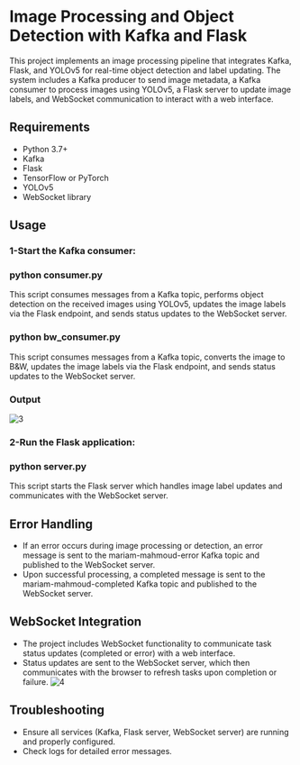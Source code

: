 # Image Processing and Object Detection with Kafka and Flask
This project implements an image processing pipeline that integrates Kafka, Flask, and YOLOv5 for real-time object detection and label updating. The system includes a Kafka producer to send image metadata, a Kafka consumer to process images using YOLOv5, a Flask server to update image labels, and WebSocket communication to interact with a web interface.
## Requirements
* Python 3.7+
* Kafka
* Flask
* TensorFlow or PyTorch
* YOLOv5
* WebSocket library
## Usage
### 1-Start the Kafka consumer: 
### python consumer.py
This script consumes messages from a Kafka topic, performs object detection on the received images using YOLOv5, updates the image labels via the Flask endpoint, and sends status updates to the WebSocket server.
### python bw_consumer.py
This script consumes messages from a Kafka topic, converts the image to B&W, updates the image labels via the Flask endpoint, and sends status updates to the WebSocket server.
### Output
![3](https://github.com/user-attachments/assets/ab0ea6da-dc15-4dd7-a0b3-047f4f65c89f)

### 2-Run the Flask application:
### python server.py
This script starts the Flask server which handles image label updates and communicates with the WebSocket server.
## Error Handling
* If an error occurs during image processing or detection, an error message is sent to the mariam-mahmoud-error Kafka topic and published to the WebSocket server.
* Upon successful processing, a completed message is sent to the mariam-mahmoud-completed Kafka topic and published to the WebSocket server.
## WebSocket Integration
* The project includes WebSocket functionality to communicate task status updates (completed or error) with a web interface.
* Status updates are sent to the WebSocket server, which then communicates with the browser to refresh tasks upon completion or failure.
![4](https://github.com/user-attachments/assets/7e4aa463-d444-4961-881f-b7efe1dc9d58)
## Troubleshooting
* Ensure all services (Kafka, Flask server, WebSocket server) are running and properly configured.
* Check logs for detailed error messages.

